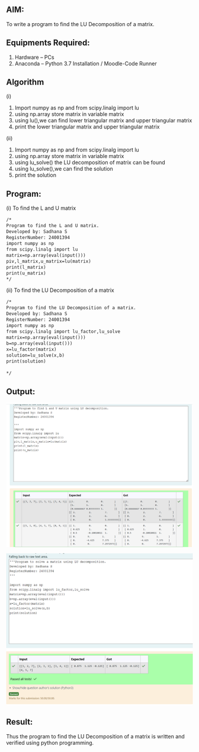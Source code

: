 ## AIM:
To write a program to find the LU Decomposition of a matrix.

## Equipments Required:
1. Hardware – PCs
2. Anaconda – Python 3.7 Installation / Moodle-Code Runner

## Algorithm
(i) 
1. Import numpy as np and from scipy.linalg import lu
2. using np.array store matrix in variable matrix
3. using lu(),we can find lower triangular matrix and upper triangular matrix
4. print the lower triangular matrix and upper triangular matrix

(ii)
1. Import numpy as np and from scipy.linalg import lu
2. using np.array store matrix in variable matrix
3. using lu_solve() the LU decomposition of matrix can be found
4. using lu_solve(),we can find the solution
5. print the solution

## Program:
(i) To find the L and U matrix
```
/*
Program to find the L and U matrix.
Developed by: Sadhana S
RegisterNumber: 24001394
import numpy as np
from scipy.linalg import lu
matrix=np.array(eval(input()))
piv,l_matrix,u_matrix=lu(matrix)
print(l_matrix)
print(u_matrix)
*/
```
(ii) To find the LU Decomposition of a matrix
```
/*
Program to find the LU Decomposition of a matrix.
Developed by: Sadhana S
RegisterNumber: 24001394
import numpy as np
from scipy.linalg import lu_factor,lu_solve
matrix=np.array(eval(input()))
b=np.array(eval(input()))
x=lu_factor(matrix)
solution=lu_solve(x,b)
print(solution)

*/
```

## Output:
!["Output"](lu.png)

!["Output"](./lusolution.png)


## Result:
Thus the program to find the LU Decomposition of a matrix is written and verified using python programming.

